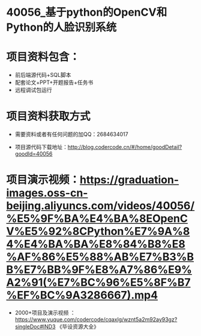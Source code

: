 
 #  40056_基于python的OpenCV和Python的人脸识别系统
 
 #  项目资料包含：
 *  前后端源代码+SQL脚本
 *  配套论文+PPT+开题报告+任务书
 *  远程调试包运行

 #  项目资料获取方式
 *  需要资料或者有任何问题的加QQ：2684634017

 *  项目源代码下载地址：http://blog.codercode.cn/#/home/goodDetail?goodId=40056
   
 #  项目演示视频：https://graduation-images.oss-cn-beijing.aliyuncs.com/videos/40056/%E5%9F%BA%E4%BA%8EOpenCV%E5%92%8CPython%E7%9A%84%E4%BA%BA%E8%84%B8%E8%AF%86%E5%88%AB%E7%B3%BB%E7%BB%9F%E8%A7%86%E9%A2%91(%E7%BC%96%E5%8F%B7%EF%BC%9A3286667).mp4
          
 *  2000+项目及演示视频 ：https://www.yuque.com/codercode/cqaxlg/wznt5a2m92ay93gz?singleDoc#lND3 《毕设资源大全》
   
